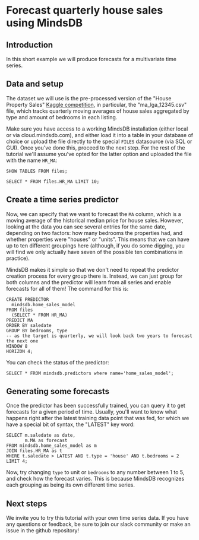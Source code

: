 # Forecast quarterly house sales using MindsDB

## Introduction

In this short example we will produce forecasts for a multivariate time series.

## Data and setup

The dataset we will use is the pre-processed version of the "House Property Sales" [Kaggle competition](https://www.kaggle.com/datasets/htagholdings/property-sales), in particular, the "ma_lga_12345.csv" file, which tracks quarterly moving averages of house sales aggregated by type and amount of bedrooms in each listing.

Make sure you have access to a working MindsDB installation (either local or via cloud.mindsdb.com), and either load it into a table in your database of choice or upload the file directly to the special `FILES` datasource (via SQL or GUI). Once you've done this, proceed to the next step. For the rest of the tutorial we'll assume you've opted for the latter option and uploaded the file with the name `HR_MA`:

```
SHOW TABLES FROM files;

SELECT * FROM files.HR_MA LIMIT 10;
```

## Create a time series predictor

Now, we can specify that we want to forecast the `MA` column, which is a moving average of the historical median price for house sales. However, looking at the data you can see several entries for the same date, depending on two factors: how many bedrooms the properties had, and whether properties were "houses" or "units". This means that we can have up to ten different groupings here (although, if you do some digging, you will find we only actually have seven of the possible ten combinations in practice).

MindsDB makes it simple so that we don't need to repeat the predictor creation process for every group there is. Instead, we can just group for both columns and the predictor will learn from all series and enable forecasts for all of them! The command for this is:

```
CREATE PREDICTOR 
  mindsdb.home_sales_model
FROM files
  (SELECT * FROM HR_MA)
PREDICT MA
ORDER BY saledate
GROUP BY bedrooms, type
-- as the target is quarterly, we will look back two years to forecast the next one
WINDOW 8
HORIZON 4;  
```

You can check the status of the predictor:

```
SELECT * FROM mindsdb.predictors where name='home_sales_model';
```

## Generating some forecasts

Once the predictor has been successfully trained, you can query it to get forecasts for a given period of time. Usually, you'll want to know what happens right after the latest training data point that was fed, for which we have a special bit of syntax, the "LATEST" key word:

```
SELECT m.saledate as date,
       m.MA as forecast
FROM mindsdb.home_sales_model as m 
JOIN files.HR_MA as t
WHERE t.saledate > LATEST AND t.type = 'house' AND t.bedrooms = 2
LIMIT 4;
```

Now, try changing `type` to unit or `bedrooms` to any number between 1 to 5, and check how the forecast varies. This is because MindsDB recognizes each grouping as being its own different time series.

## Next steps

We invite you to try this tutorial with your own time series data. If you have any questions or feedback, be sure to join our slack community or make an issue in the github repository!
